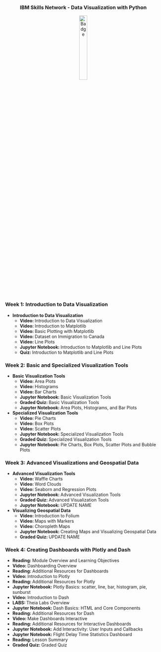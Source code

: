 <div align="center">
    <h3>IBM Skills Network - Data Visualization with Python</h3>
        <img src="/_Coursera_Data_Analysis_w_Python.png" alt="Badge" style="width:23%">
</div>

### Week 1: Introduction to Data Visualization</b>
- <b>Introduction to Data Visualization</b>
    - <b>Video: </b>Introduction to Data Visualization
    - <b>Video: </b>Introduction to Matplotlib
    - <b>Video: </b>Basic Plotting with Matplotlib
    - <b>Video: </b>Dataset on Immigration to Canada
    - <b>Video: </b>Line Plots
    - <b>Jupyter Notebook: </b>Introduction to Matplotlib and Line Plots
    - <b>Quiz: </b>Introduction to Matplotlib and Line Plots

### Week 2: Basic and Specialized Visualization Tools</b>
- <b>Basic Visualization Tools</b>
    - <b>Video: </b>Area Plots
    - <b>Video: </b>Histograms
    - <b>Video: </b>Bar Charts
    - <b>Jupyter Notebook: </b>Basic Visualization Tools
    - <b>Graded Quiz: </b>Basic Visualization Tools
    - <b>Jupyter Notebook: </b>Area Plots, Histograms, and Bar Plots
- <b>Specialized Visualization Tools</b>
    - <b>Video: </b>Pie Charts
    - <b>Video: </b>Box Plots
    - <b>Video: </b>Scatter Plots
    - <b>Jupyter Notebook: </b>Specialized Visualization Tools
    - <b>Graded Quiz: </b>Specialized Visualization Tools
    - <b>Jupyter Notebook: </b>Pie Charts, Box Plots, Scatter Plots and Bubble Plots

### Week 3: Advanced Visualizations and Geospatial Data
- <b>Advanced Visualization Tools</b>
    - <b>Video: </b>Waffle Charts
    - <b>Video: </b>Word Clouds
    - <b>Video: </b>Seaborn and Regression Plots
    - <b>Jupyter Notebook: </b>Advanced Visualization Tools
    - <b>Graded Quiz: </b>Advanced Visualization Tools
    - <b>Jupyter Notebook: </b>UPDATE NAME
 - <b>Visualizing Geospatial Data</b>
    - <b>Video: </b>Introduction to Folium 
    - <b>Video: </b>Maps with Markers
    - <b>Video: </b>Choropleth Maps
    - <b>Jupyter Notebook: </b>Creating Maps and Visualizing Geospatial Data
    - <b>Graded Quiz: </b>UPDATE NAME
    
 ### Week 4: Creating Dashboards with Plotly and Dash
- <b>Reading: </b>Module Overview and Learning Objectives
- <b>Video: </b>Dashboarding Overview
- <b>Reading: </b>Additional Resources for Dashboards
- <b>Video: </b>Introduction to Plotly
- <b>Reading: </b>Additional Resources for Plotly
- <b>Jupyter Notebook: </b>Plotly Basics: scatter, line, bar, histogram, pie, sunburst
- <b>Video: </b>Introduction to Dash
- <b>LABS: </b>Theia Labs Overview
- <b>Jupyter Notebook: </b>Dash Basics: HTML and Core Components
- <b>Reading: </b>Additional Resources for Dash
- <b>Video: </b>Make Dashboards Interactive
- <b>Reading: </b>Additional Resources for Interactive Dashboards
- <b>Jupyter Notebook: </b>Add Interactivity: User Inputs and Callbacks
- <b>Jupyter Notebook: </b>Flight Delay Time Statistics Dashboard 
- <b>Reading: </b>Lesson Summary
- <b>Graded Quiz: </b>Graded Quiz
    
 
    
    
    
    
    
    
    
